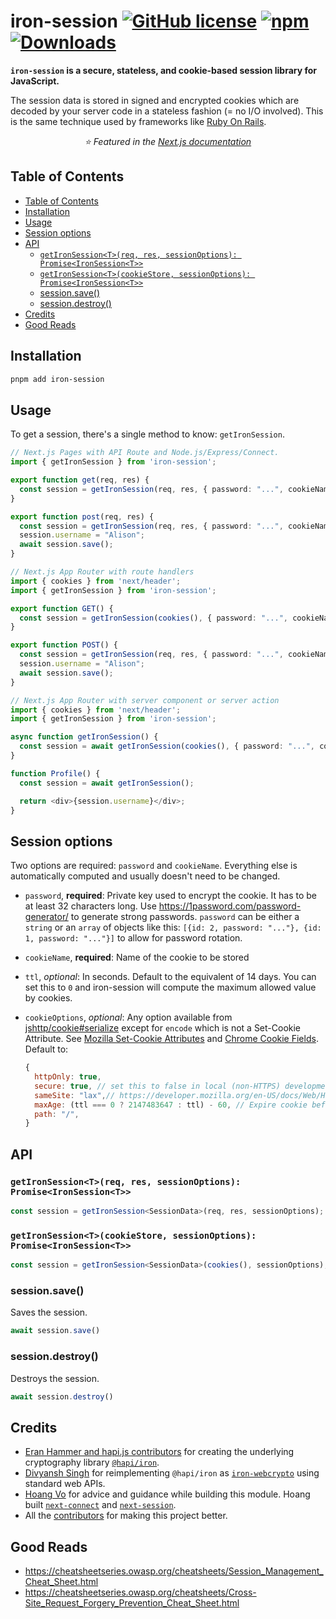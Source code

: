 # iron-session [![GitHub license](https://img.shields.io/github/license/vvo/iron-session?style=flat)](https://github.com/vvo/iron-session/blob/master/LICENSE) [![npm](https://img.shields.io/npm/v/iron-session)](https://www.npmjs.com/package/iron-session) [![Downloads](https://img.shields.io/npm/dm/next-iron-session.svg)](http://npm-stat.com/charts.html?package=iron-session)

**`iron-session` is a secure, stateless, and cookie-based session library for JavaScript.**

The session data is stored in signed and encrypted cookies which are decoded by your server code in a stateless fashion (= no I/O involved). This is the same technique used by frameworks like
[Ruby On Rails](https://guides.rubyonrails.org/security.html#session-storage).

<p align="center"><i>⭐️ Featured in the <a href="https://nextjs.org/docs/authentication">Next.js documentation</a></i></p>

## Table of Contents

- [Table of Contents](#table-of-contents)
- [Installation](#installation)
- [Usage](#usage)
- [Session options](#session-options)
- [API](#api)
  - [`getIronSession<T>(req, res, sessionOptions): Promise<IronSession<T>>`](#getironsessiontreq-res-sessionoptions-promiseironsessiont)
  - [`getIronSession<T>(cookieStore, sessionOptions): Promise<IronSession<T>>`](#getironsessiontcookiestore-sessionoptions-promiseironsessiont)
  - [session.save()](#sessionsave)
  - [session.destroy()](#sessiondestroy)
- [Credits](#credits)
- [Good Reads](#good-reads)

## Installation

```sh
pnpm add iron-session
```

## Usage

To get a session, there's a single method to know: `getIronSession`.

```ts
// Next.js Pages with API Route and Node.js/Express/Connect.
import { getIronSession } from 'iron-session';

export function get(req, res) {
  const session = getIronSession(req, res, { password: "...", cookieName: "..." });
}

export function post(req, res) {
  const session = getIronSession(req, res, { password: "...", cookieName: "..." });
  session.username = "Alison";
  await session.save();
}
```

```ts
// Next.js App Router with route handlers
import { cookies } from 'next/header';
import { getIronSession } from 'iron-session';

export function GET() {
  const session = getIronSession(cookies(), { password: "...", cookieName: "..." });
}

export function POST() {
  const session = getIronSession(req, res, { password: "...", cookieName: "..." });
  session.username = "Alison";
  await session.save();
}
```

```ts
// Next.js App Router with server component or server action
import { cookies } from 'next/header';
import { getIronSession } from 'iron-session';

async function getIronSession() {
  const session = await getIronSession(cookies(), { password: "...", cookieName: "..." });
}

function Profile() {
  const session = await getIronSession();

  return <div>{session.username}</div>;
}
```


## Session options

Two options are required: `password` and `cookieName`. Everything else is automatically computed and usually doesn't need to be changed.

- `password`, **required**: Private key used to encrypt the cookie. It has to be at least 32 characters long. Use <https://1password.com/password-generator/> to generate strong passwords. `password` can be either a `string` or an `array` of objects like this: `[{id: 2, password: "..."}, {id: 1, password: "..."}]` to allow for password rotation.
- `cookieName`, **required**: Name of the cookie to be stored
- `ttl`, _optional_: In seconds. Default to the equivalent of 14 days. You can set this to `0` and iron-session will compute the maximum allowed value by cookies.
- `cookieOptions`, _optional_: Any option available from [jshttp/cookie#serialize](https://github.com/jshttp/cookie#cookieserializename-value-options) except for `encode` which is not a Set-Cookie Attribute. See [Mozilla Set-Cookie Attributes](https://developer.mozilla.org/en-US/docs/Web/HTTP/Headers/Set-Cookie#attributes) and [Chrome Cookie Fields](https://developer.chrome.com/docs/devtools/application/cookies/#fields). Default to:

  ```js
  {
    httpOnly: true,
    secure: true, // set this to false in local (non-HTTPS) development
    sameSite: "lax",// https://developer.mozilla.org/en-US/docs/Web/HTTP/Headers/Set-Cookie/SameSite#lax
    maxAge: (ttl === 0 ? 2147483647 : ttl) - 60, // Expire cookie before the session expires.
    path: "/",
  }
  ```

## API

### `getIronSession<T>(req, res, sessionOptions): Promise<IronSession<T>>`

```ts
const session = getIronSession<SessionData>(req, res, sessionOptions);
```

### `getIronSession<T>(cookieStore, sessionOptions): Promise<IronSession<T>>`

```ts
const session = getIronSession<SessionData>(cookies(), sessionOptions);
```

### session.save()

Saves the session.

```ts
await session.save()
```

### session.destroy()

Destroys the session.

```ts
await session.destroy()
```

## Credits

- [Eran Hammer and hapi.js contributors](https://github.com/hapijs/iron/graphs/contributors)
  for creating the underlying cryptography library
  [`@hapi/iron`](https://hapi.dev/module/iron/).
- [Divyansh Singh](https://github.com/brc-dd) for reimplementing `@hapi/iron` as
  [`iron-webcrypto`](https://github.com/brc-dd/iron-webcrypto) using standard
  web APIs.
- [Hoang Vo](https://github.com/hoangvvo) for advice and guidance while building
  this module. Hoang built
  [`next-connect`](https://github.com/hoangvvo/next-connect) and
  [`next-session`](https://github.com/hoangvvo/next-session).
- All the
  [contributors](https://github.com/vvo/iron-session/graphs/contributors) for
  making this project better.

## Good Reads

- <https://cheatsheetseries.owasp.org/cheatsheets/Session_Management_Cheat_Sheet.html>
- <https://cheatsheetseries.owasp.org/cheatsheets/Cross-Site_Request_Forgery_Prevention_Cheat_Sheet.html>
